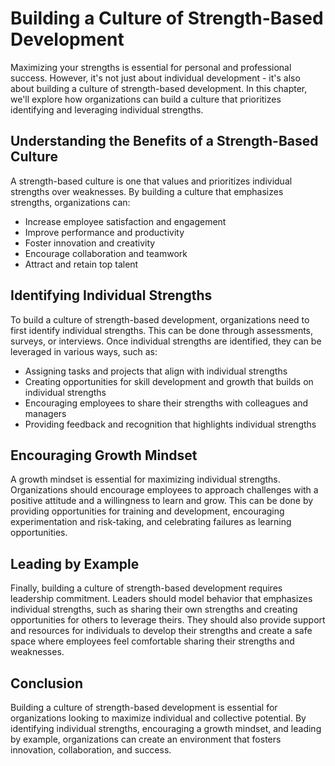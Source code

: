 Building a Culture of Strength-Based Development
======================================================================================

Maximizing your strengths is essential for personal and professional success. However, it's not just about individual development - it's also about building a culture of strength-based development. In this chapter, we'll explore how organizations can build a culture that prioritizes identifying and leveraging individual strengths.

Understanding the Benefits of a Strength-Based Culture
------------------------------------------------------

A strength-based culture is one that values and prioritizes individual strengths over weaknesses. By building a culture that emphasizes strengths, organizations can:

* Increase employee satisfaction and engagement
* Improve performance and productivity
* Foster innovation and creativity
* Encourage collaboration and teamwork
* Attract and retain top talent

Identifying Individual Strengths
--------------------------------

To build a culture of strength-based development, organizations need to first identify individual strengths. This can be done through assessments, surveys, or interviews. Once individual strengths are identified, they can be leveraged in various ways, such as:

* Assigning tasks and projects that align with individual strengths
* Creating opportunities for skill development and growth that builds on individual strengths
* Encouraging employees to share their strengths with colleagues and managers
* Providing feedback and recognition that highlights individual strengths

Encouraging Growth Mindset
--------------------------

A growth mindset is essential for maximizing individual strengths. Organizations should encourage employees to approach challenges with a positive attitude and a willingness to learn and grow. This can be done by providing opportunities for training and development, encouraging experimentation and risk-taking, and celebrating failures as learning opportunities.

Leading by Example
------------------

Finally, building a culture of strength-based development requires leadership commitment. Leaders should model behavior that emphasizes individual strengths, such as sharing their own strengths and creating opportunities for others to leverage theirs. They should also provide support and resources for individuals to develop their strengths and create a safe space where employees feel comfortable sharing their strengths and weaknesses.

Conclusion
----------

Building a culture of strength-based development is essential for organizations looking to maximize individual and collective potential. By identifying individual strengths, encouraging a growth mindset, and leading by example, organizations can create an environment that fosters innovation, collaboration, and success.
